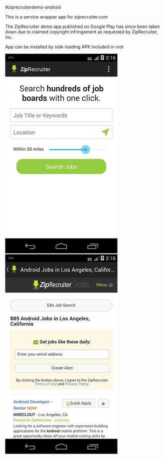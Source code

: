 #ziprecruiterdemo-android

This is a service wrapper app for ziprecruiter.com

The ZipRecruiter demo app published on Google Play has since been taken down due to claimed copyright infringement as requested by ZipRecruiter, Inc.

App can be installed by side-loading APK included in root

![search](/screenshots/search.png)
![results](/screenshots/results.png)
